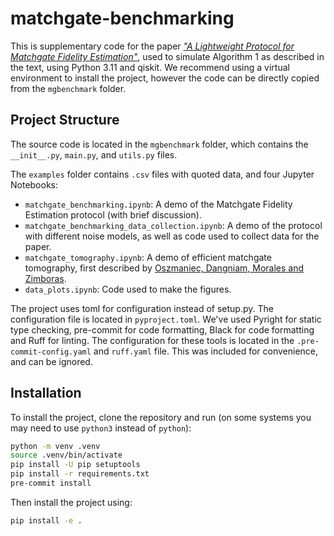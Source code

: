 # matchgate-benchmarking

This is supplementary code for the paper [*"A Lightweight Protocol for Matchgate Fidelity Estimation"*](https://arxiv.org/abs/2404.07974), used to simulate Algorithm 1 as described in the text, using Python 3.11 and qiskit. We recommend using a virtual environment to install the project, however the code can be directly copied from the `mgbenchmark` folder.

## Project Structure

The source code is located in the `mgbenchmark` folder, which contains the `__init__.py`, `main.py`, and `utils.py` files.

The `examples` folder contains `.csv` files with quoted data, and four Jupyter Notebooks:

* `matchgate_benchmarking.ipynb`: A demo of the Matchgate Fidelity Estimation protocol (with brief discussion).
* `matchgate_benchmarking_data_collection.ipynb`: A demo of the protocol with different noise models, as well as code used to collect data for the paper.
* `matchgate_tomography.ipynb`: A demo of efficient matchgate tomography, first described by [Oszmaniec, Dangniam, Morales and Zimboras](https://arxiv.org/abs/2012.15825).
* `data_plots.ipynb`: Code used to make the figures.

The project uses toml for configuration instead of setup.py. The configuration file is located in `pyproject.toml`. We've used Pyright for static type checking, pre-commit for code formatting, Black for code formatting and Ruff for linting. The configuration for these tools is located in the `.pre-commit-config.yaml` and `ruff.yaml` file. This was included for convenience, and can be ignored.

## Installation

To install the project, clone the repository and run (on some systems you may need to use `python3` instead of `python`):

```sh
python -m venv .venv
source .venv/bin/activate
pip install -U pip setuptools
pip install -r requirements.txt
pre-commit install
```

Then install the project using:

```sh
pip install -e .
```
